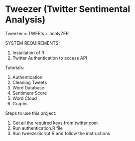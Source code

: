 # Tweezer (Twitter Sentimental Analysis)
Tweezer = TWEEts + analyZER 

SYSTEM REQUIREMENTS:

1. Installation of R
2. Twitter Authentication to access API

Tutorials:

1. Authentication
2. Cleaning Tweets
3. Word Database
4. Sentimenr Score 
5. Word Cloud
6. Graphs

Steps to use this project:

1. Get all the required keys from twitter.com
2. Run authentication.R file
3. Run tweezerScript.R and follow the instructions 
